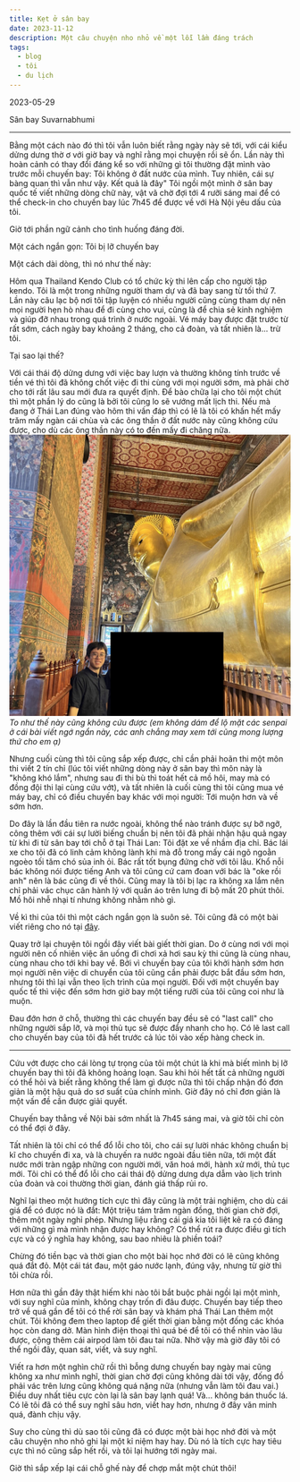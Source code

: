 ```yaml
---
title: Kẹt ở sân bay
date: 2023-11-12
description: Một câu chuyện nho nhỏ về một lỗi lầm đáng trách
tags:
  - blog
  - tôi
  - du lịch
---
```

2023-05-29

Sân bay Suvarnabhumi
***
Bằng một cách nào đó thì tôi vẫn luôn biết rằng ngày này sẽ tới, với cái kiểu dửng dưng thờ ơ với giờ bay và nghĩ rằng mọi chuyện rồi sẽ ổn. Lần này thì hoàn cảnh có thay đổi đáng kể so với những gì tôi thường đặt mình vào trước mỗi chuyến bay: Tôi không ở đất nước của mình. Tuy nhiên, cái sự bàng quan thì vẫn như vậy. Kết quả là đây" Tôi ngồi một mình ở sân bay quốc tế viết những dòng chữ này, vật vã chờ đợi tới 4 rưỡi sáng mai để có thể check-in cho chuyến bay lúc 7h45 để được về với Hà Nội yêu dấu của tôi. 

Giờ tới phần ngữ cảnh cho tình huống đáng đời. 

Một cách ngắn gọn: Tôi bị lỡ chuyến bay

Một cách dài dòng, thì nó như thế này:

Hôm qua Thailand Kendo Club có tổ chức kỳ thi lên cấp cho người tập kendo. Tôi là một trong những người tham dự và đã bay sang từ tối thứ 7. Lần này câu lạc bộ nơi tôi tập luyện có nhiều người cũng cùng tham dự nên mọi người hẹn hò nhau để đi cùng cho vui, cũng là để chia sẻ kinh nghiệm và giúp đỡ nhau trong quá trình ở nước ngoài. Vé máy bay được đặt trước từ rất sớm, cách ngày bay khoảng 2 tháng, cho cả đoàn, và tất nhiên là... trừ tôi.

Tại sao lại thế? 

Với cái thái độ dửng dưng với việc bay lượn và thường không tính trước về tiền vé thì tôi đã không chốt việc đi thi cùng với mọi người sớm, mà phải chờ cho tới rất lâu sau mới đưa ra quyết định. Để bào chữa lại cho tôi một chút thì một phần lý do cũng là bởi tôi cũng lo sẽ vướng mất lịch thi. Nếu mà đang ở Thái Lan đúng vào hôm thi vấn đáp thì có lẽ là tôi có khấn hết mấy trăm mấy ngàn cái chùa và các ông thần ở đất nước này cũng không cứu được, cho dù các ông thần này có to đến mấy đi chăng nữa. ![to như thế này cũng không cứu được (em không dám để lộ mặt các senpai ở cái bài viết ngớ ngẩn này, các anh xem tới cũng mong lượng thứ ạ](./tuong-to-o-thailand.jpg)*To như thế này cũng không cứu được (em không dám để lộ mặt các senpai ở cái bài viết ngớ ngẩn này, các anh chẳng may xem tới cũng mong lượng thứ cho em ạ)*

Nhưng cuối cùng thì tôi cũng sắp xếp được, chỉ cần phải hoãn thi một môn thi viết 2 tín chỉ (lúc tôi viết những dòng này ở sân bay thì môn này là "không khó lắm", nhưng sau đi thi bù thì toát hết cả mồ hôi, may mà có đồng đội thi lại cùng cứu vớt), và tất nhiên là cuối cùng thì tôi cũng mua vé máy bay, chỉ có điều chuyến bay khác với mọi người: Tới muộn hơn và về sớm hơn.

Do đây là lần đầu tiên ra nước ngoài, không thể nào tránh được sự bỡ ngỡ, công thêm với cái sự lười biếng chuẩn bị nên tôi đã phải nhận hậu quả ngay từ khi đi từ sân bay tới chỗ ở tại Thái Lan: Tôi đặt xe về nhầm địa chỉ. Bác lái xe cho tôi đã có linh cảm không lành khi mà đỗ trong mấy cái ngõ ngoằn ngoèo tối tăm chó sủa inh ỏi. Bác rất tốt bụng đứng chờ với tôi lâu. Khổ nỗi bác không nói được tiếng Anh và tôi cũng cứ cam đoan với bác là "oke rồi anh" nên là bác cũng đi về thôi. Cũng may là tôi bị lạc ra không xa lắm nên chỉ phải vác chục cân hành lý với quần áo trên lưng đi bộ mất 20 phút thôi. Mồ hôi nhễ nhại tí nhưng không nhằm nhò gì. 

Về kì thi của tôi thì một cách ngắn gọn là suôn sẻ. Tôi cũng đã có một bài viết riêng cho nó tại [đây](https://longieee.web.app/kendo/nhat-ky-kendo-2023-06-03/).

Quay trở lại chuyện tôi ngồi đây viết bài giết thời gian. Do ở cùng nơi với mọi người nên cố nhiên việc ăn uống đi chơi xả hơi sau kỳ thi cũng là cùng nhau, cùng nhau cho tới khi bay về. Bởi vì chuyến bay của tôi khởi hành sớm hơn mọi người nên việc di chuyển của tôi cũng cần phải được bắt đầu sớm hơn, nhưng tôi thì lại vẫn theo lịch trình của mọi người. Đối với một chuyến bay quốc tế thì việc đến sớm hơn giờ bay một tiếng rưỡi của tôi cũng coi như là muộn.

Đau đớn hơn ở chỗ, thường thì các chuyến bay đều sẽ có "last call" cho những người sắp lỡ, và mọi thủ tục sẽ được đẩy nhanh cho họ. Có lẽ last call cho chuyến bay của tôi đã hết trước cả lúc tôi vào xếp hàng check in. 

***

Cứu vớt được cho cái lòng tự trọng của tôi một chút là khi mà biết mình bị lỡ chuyến bay thì tôi đã không hoảng loạn. Sau khi hỏi hết tất cả những người có thể hỏi và biết rằng không thể làm gì được nữa thì tôi chấp nhận đó đơn giản là một hậu quả do sơ suất của chính mình. Giờ đây nó chỉ đơn giản là một vấn đề cần được giải quyết.

Chuyến bay thẳng về Nội bài sớm nhất là 7h45 sáng mai, và giờ tôi chỉ còn có thể đợi ở đây.

Tất nhiên là tôi chỉ có thể đổ lỗi cho tôi, cho cái sự lười nhác không chuẩn bị kĩ cho chuyến đi xa, và là chuyến ra nước ngoài đầu tiên nữa, tới một đất nước mới tràn ngập những con người mới, văn hoá mới, hành xử mới, thủ tục mới. Tôi chỉ có thể đổ lỗi cho cái thái độ dửng dưng dựa dẫm vào lịch trình của đoàn và coi thường thời gian, đánh giá thấp rủi ro. 

Nghĩ lại theo một hướng tích cực thì đây cũng là một trải nghiệm, cho dù cái giá để có được nó là đắt: Một triệu tám trăm ngàn đồng, thời gian chờ đợi, thêm một ngày nghỉ phép. Nhưng liệu rằng cái giá kia tôi liệt kê ra có đáng với những gì mà mình nhận được hay không? Có thể rút ra được điều gì tích cực và có ý nghĩa hay không, sau bao nhiêu là phiền toái?

Chừng đó tiền bạc và thời gian cho một bài học nhớ đời có lẽ cũng không quá đắt đỏ. Một cái tát đau, một gáo nước lạnh, đúng vậy, nhưng từ giờ thì tôi chừa rồi.

Hơn nữa thì gần đây thật hiếm khi nào tôi bắt buộc phải ngồi lại một mình, với suy nghĩ của mình, không chạy trốn đi đâu được. Chuyến bay tiếp theo trở về quá gần để tôi có thể rời sân bay và khám phá Thái Lan thêm một chút. Tôi không đem theo laptop để giết thời gian bằng một đống các khóa học còn dang dở. Màn hình điện thoại thì quá bé để tôi có thể nhìn vào lâu được, cộng thêm cái airpod làm tôi đau tai nữa. Nhờ vậy mà giờ đây tôi có thể ngồi đây, quan sát, viết, và suy nghĩ.

Viết ra hơn một nghìn chữ rồi thì bỗng dưng chuyến bay ngày mai cũng không xa như mình nghĩ, thời gian chờ đợi cũng không dài tới vậy, đống đồ phải vác trên lưng cũng không quá nặng nữa (nhưng vẫn làm tôi đau vai.) Điều duy nhất tiêu cực còn lại là sân bay lạnh quá! Và... không bán thuốc lá. Có lẽ tôi đã có thể suy nghĩ sâu hơn, viết hay hơn, nhưng ở đây văn minh quá, đành chịu vậy.

Suy cho cùng thì dù sao tôi cũng đã có được một bài học nhớ đời và một câu chuyện nho nhỏ ghi lại một kỉ niệm hay hay. Dù nó là tích cực hay tiêu cực thì nó cũng sắp hết rồi, và tôi lại hướng tới ngày mai. 

Giờ thì sắp xếp lại cái chỗ ghế này để chợp mắt một chút thôi!